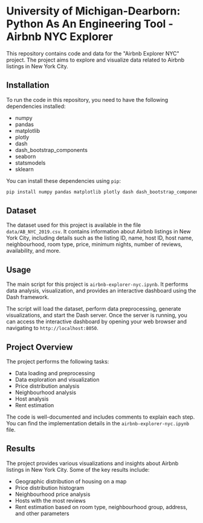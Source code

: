# University of Michigan-Dearborn: Python As An Engineering Tool - Airbnb NYC Explorer

This repository contains code and data for the "Airbnb Explorer NYC" project. The project aims to explore and visualize data related to Airbnb listings in New York City.

## Installation

To run the code in this repository, you need to have the following dependencies installed:

- numpy
- pandas
- matplotlib
- plotly
- dash
- dash_bootstrap_components
- seaborn
- statsmodels
- sklearn

You can install these dependencies using `pip`:

```bash
pip install numpy pandas matplotlib plotly dash dash_bootstrap_components seaborn statsmodels scikit-learn
```

## Dataset

The dataset used for this project is available in the file `data/AB_NYC_2019.csv`. It contains information about Airbnb listings in New York City, including details such as the listing ID, name, host ID, host name, neighbourhood, room type, price, minimum nights, number of reviews, availability, and more.

## Usage

The main script for this project is `airbnb-explorer-nyc.ipynb`. It performs data analysis, visualization, and provides an interactive dashboard using the Dash framework.

The script will load the dataset, perform data preprocessing, generate visualizations, and start the Dash server. Once the server is running, you can access the interactive dashboard by opening your web browser and navigating to `http://localhost:8050`.

## Project Overview

The project performs the following tasks:

- Data loading and preprocessing
- Data exploration and visualization
- Price distribution analysis
- Neighbourhood analysis
- Host analysis
- Rent estimation

The code is well-documented and includes comments to explain each step. You can find the implementation details in the `airbnb-explorer-nyc.ipynb` file.

## Results

The project provides various visualizations and insights about Airbnb listings in New York City. Some of the key results include:

- Geographic distribution of housing on a map
- Price distribution histogram
- Neighbourhood price analysis
- Hosts with the most reviews
- Rent estimation based on room type, neighbourhood group, address, and other parameters
